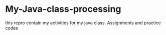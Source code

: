 # My-Java-class-processing
this repro contain my activities for my java class. Assignments and practice codes
